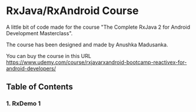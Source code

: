 # RxJava/RxAndroid Course
A little bit of code made for the course "The Complete RxJava 2 for Android Development Masterclass".

The course has been designed and made by Anushka Madusanka.

You can buy the course in this URL https://www.udemy.com/course/rxjavarxandroid-bootcamp-reactivex-for-android-developers/

## Table of Contents

### 1. RxDemo 1
